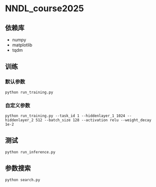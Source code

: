 # NNDL_course2025

## 依赖库
- numpy
- matplotlib
- tqdm

## 训练
### 默认参数
`python run_training.py`
### 自定义参数
`python run_training.py --task_id 1 --hiddenlayer_1 1024 --hiddenlayer_2 512 --batch_size 128 --activation relu --weight_decay 1e-2`
## 测试
`python run_inference.py`
## 参数搜索
`python search.py`
